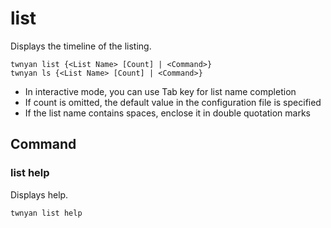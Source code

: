 # list

Displays the timeline of the listing.

```
twnyan list {<List Name> [Count] | <Command>}
twnyan ls {<List Name> [Count] | <Command>}
```

- In interactive mode, you can use Tab key for list name completion
- If count is omitted, the default value in the configuration file is specified
- If the list name contains spaces, enclose it in double quotation marks

## Command

### list help

Displays help.

```
twnyan list help
```

